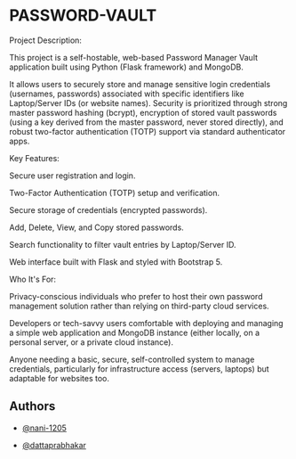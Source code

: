 # PASSWORD-VAULT

Project Description:

This project is a self-hostable, web-based Password Manager Vault application built using Python (Flask framework) and MongoDB.

It allows users to securely store and manage sensitive login credentials (usernames, passwords) associated with specific identifiers like Laptop/Server IDs (or website names). Security is prioritized through strong master password hashing (bcrypt), encryption of stored vault passwords (using a key derived from the master password, never stored directly), and robust two-factor authentication (TOTP) support via standard authenticator apps.

Key Features:

Secure user registration and login.

Two-Factor Authentication (TOTP) setup and verification.

Secure storage of credentials (encrypted passwords).

Add, Delete, View, and Copy stored passwords.

Search functionality to filter vault entries by Laptop/Server ID.

Web interface built with Flask and styled with Bootstrap 5.

Who It's For:

Privacy-conscious individuals who prefer to host their own password management solution rather than relying on third-party cloud services.

Developers or tech-savvy users comfortable with deploying and managing a simple web application and MongoDB instance (either locally, on a personal server, or a private cloud instance).

Anyone needing a basic, secure, self-controlled system to manage credentials, particularly for infrastructure access (servers, laptops) but adaptable for websites too.


## Authors

- [@nani-1205](https://github.com/nani-1205)

- [@dattaprabhakar](https://github.com/dattaprabhakar)

